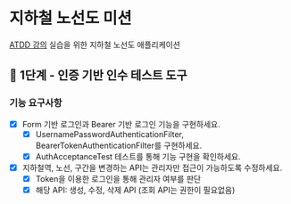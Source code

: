 # 지하철 노선도 미션
[ATDD 강의](https://edu.nextstep.camp/c/R89PYi5H) 실습을 위한 지하철 노선도 애플리케이션

## 🚀 1단계 - 인증 기반 인수 테스트 도구
### 기능 요구사항
- [x] Form 기반 로그인과 Bearer 기반 로그인 기능을 구현하세요.
  - [x] UsernamePasswordAuthenticationFilter, BearerTokenAuthenticationFilter를 구현하세요.
  - [x] AuthAcceptanceTest 테스트를 통해 기능 구현을 확인하세요.
- [x] 지하철역, 노선, 구간을 변경하는 API는 관리자만 접근이 가능하도록 수정하세요.
  - [x] Token을 이용한 로그인을 통해 관리자 여부를 판단
  - [x] 해당 API: 생성, 수정, 삭제 API (조회 API는 권한이 필요없음)